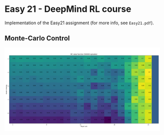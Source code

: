 # Easy 21 - DeepMind RL course
Implementation of the Easy21 assignment (for more info, see `Easy21.pdf`).

## Monte-Carlo Control
![monte-carlo](img/mc-500000.png)